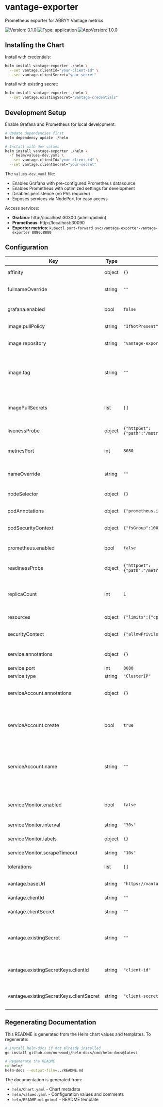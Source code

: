 # vantage-exporter

Prometheus exporter for ABBYY Vantage metrics

![Version: 0.1.0](https://img.shields.io/badge/Version-0.1.0-informational?style=flat-square) ![Type: application](https://img.shields.io/badge/Type-application-informational?style=flat-square) ![AppVersion: 1.0.0](https://img.shields.io/badge/AppVersion-1.0.0-informational?style=flat-square)

## Installing the Chart

Install with credentials:

```bash
helm install vantage-exporter ./helm \
  --set vantage.clientId="your-client-id" \
  --set vantage.clientSecret="your-secret"
```

Install with existing secret:

```bash
helm install vantage-exporter ./helm \
  --set vantage.existingSecret="vantage-credentials"
```

## Development Setup

Enable Grafana and Prometheus for local development:

```bash
# Update dependencies first
helm dependency update ./helm

# Install with dev values
helm install vantage-exporter ./helm \
  -f helm/values-dev.yaml \
  --set vantage.clientId="your-client-id" \
  --set vantage.clientSecret="your-secret"
```

The `values-dev.yaml` file:
- Enables Grafana with pre-configured Prometheus datasource
- Enables Prometheus with optimized settings for development
- Disables persistence (no PVs required)
- Exposes services via NodePort for easy access

Access services:
- **Grafana**: http://localhost:30300 (admin/admin)
- **Prometheus**: http://localhost:30090
- **Exporter metrics**: `kubectl port-forward svc/vantage-exporter-vantage-exporter 8080:8080`

## Configuration

| Key | Type | Default | Description |
|-----|------|---------|-------------|
| affinity | object | `{}` | Affinity for pod assignment |
| fullnameOverride | string | `""` | Override the full name of the release |
| grafana.enabled | bool | `false` | Enable Grafana installation |
| image.pullPolicy | string | `"IfNotPresent"` | Image pull policy |
| image.repository | string | `"vantage-exporter"` | Container image repository |
| image.tag | string | `""` | Image tag (overrides the image tag whose default is the chart appVersion) |
| imagePullSecrets | list | `[]` | Secrets with credentials to pull images from a private registry |
| livenessProbe | object | `{"httpGet":{"path":"/metrics","port":"http"},"initialDelaySeconds":10,"periodSeconds":30,"timeoutSeconds":10}` | Liveness probe configuration |
| metricsPort | int | `8080` | Port on which the exporter exposes metrics |
| nameOverride | string | `""` | Override the name of the chart |
| nodeSelector | object | `{}` | Node selector for pod assignment |
| podAnnotations | object | `{"prometheus.io/path":"/metrics","prometheus.io/port":"8080","prometheus.io/scrape":"true"}` | Annotations to add to the pod |
| podSecurityContext | object | `{"fsGroup":1000,"runAsNonRoot":true,"runAsUser":1000}` | Security context for the pod |
| prometheus.enabled | bool | `false` | Enable Prometheus installation |
| readinessProbe | object | `{"httpGet":{"path":"/metrics","port":"http"},"initialDelaySeconds":5,"periodSeconds":10,"timeoutSeconds":5}` | Readiness probe configuration |
| replicaCount | int | `1` | Number of replicas for the vantage-exporter deployment |
| resources | object | `{"limits":{"cpu":"200m","memory":"128Mi"},"requests":{"cpu":"100m","memory":"64Mi"}}` | Resource limits and requests |
| securityContext | object | `{"allowPrivilegeEscalation":false,"capabilities":{"drop":["ALL"]},"readOnlyRootFilesystem":true}` | Security context for the container |
| service.annotations | object | `{}` | Annotations to add to the service |
| service.port | int | `8080` | Service port |
| service.type | string | `"ClusterIP"` | Service type |
| serviceAccount.annotations | object | `{}` | Annotations to add to the service account |
| serviceAccount.create | bool | `true` | Specifies whether a service account should be created |
| serviceAccount.name | string | `""` | The name of the service account to use (if not set and create is true, a name is generated) |
| serviceMonitor.enabled | bool | `false` | Create a ServiceMonitor for Prometheus Operator |
| serviceMonitor.interval | string | `"30s"` | Scrape interval |
| serviceMonitor.labels | object | `{}` | Additional labels for ServiceMonitor |
| serviceMonitor.scrapeTimeout | string | `"10s"` | Scrape timeout |
| tolerations | list | `[]` | Tolerations for pod assignment |
| vantage.baseUrl | string | `"https://vantage-us.abbyy.com"` | Vantage API base URL |
| vantage.clientId | string | `""` | Vantage API client ID |
| vantage.clientSecret | string | `""` | Vantage API client secret |
| vantage.existingSecret | string | `""` | Name of existing secret to use for credentials (instead of creating one) |
| vantage.existingSecretKeys.clientId | string | `"client-id"` | Key in existing secret containing the client ID |
| vantage.existingSecretKeys.clientSecret | string | `"client-secret"` | Key in existing secret containing the client secret |

## Regenerating Documentation

This README is generated from the Helm chart values and templates. To regenerate:

```bash
# Install helm-docs if not already installed
go install github.com/norwoodj/helm-docs/cmd/helm-docs@latest

# Regenerate the README
cd helm/
helm-docs --output-file=../README.md
```

The documentation is generated from:
- `helm/Chart.yaml` - Chart metadata
- `helm/values.yaml` - Configuration values and comments
- `helm/README.md.gotmpl` - README template

